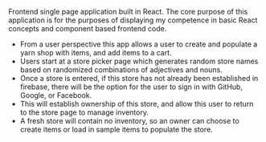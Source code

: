 Frontend single page application built in React. The core purpose of this application is for the purposes of displaying my competence in basic React concepts and component based frontend code.

- From a user perspective this app allows a user to create and populate a yarn shop with items, and add items to a cart. 
- Users start at a store picker page which generates random store names based on randomized combinations of adjectives and nouns. 
- Once a store is entered, if this store has not already been established in firebase, there will be the option for the user to sign in with GitHub, Google, or Facebook. 
- This will establish ownership of this store, and allow this user to return to the store page to manage inventory. 
- A fresh store will contain no inventory, so an owner can choose to create items or load in sample items to populate the store.
